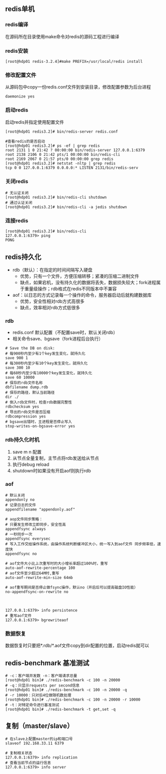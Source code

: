 
## redis单机

### redis编译
在源码所在目录使用make命令对redis的源码工程进行编译

### redis安装

```shell
[root@hdp01 redis-3.2.4]#make PREFIX=/usr/local/redis install
```

### 修改配置文件
从源码包中copy一份redis.conf文件到安装目录，修改配置参数为后台进程

```shell
daemonize yes
```

### 启动redis
启动redis并指定使用配置文件

```shell
[root@hdp01 redis3.2]# bin/redis-server redis.conf

#查看redis的是否启动
[root@hdp01 redis3.2]# ps -ef | grep redis
root 2131 1 0 21:42 ? 00:00:00 bin/redis-server 127.0.0.1:6379
root 2138 2106 0 21:42 pts/1 00:00:00 bin/redis-cli
root 2169 2067 0 21:57 pts/0 00:00:00 grep redis
[root@hdp01 redis3.2]# netstat -nltp | grep redis
tcp 0 0 127.0.0.1:6379 0.0.0.0:* LISTEN 2131/bin/redis-serv
```

### 关闭redis
```shell
# 无认证关闭
[root@hdp01 redis3.2]# bin/redis-cli shutdown
# 通过认证关闭
[root@hdp01 redis3.2]# bin/redis-cli -a jedis shutdown
```

### 连接redis
```shell
[root@hdp01 redis3.2]# bin/redis-cli
127.0.0.1:6379> ping
PONG
```

## redis持久化

* rdb（默认）：在指定的时间间隔写入硬盘
	* 优势，只有一个文件，方便压缩转移；紧凑的压缩二进制文件
	* 缺点，如果宕机，没有持久化的数据将丢失，数据损失较大；fork进程属于重量级操作；rdb格式在redis不同版本中不兼容
* aof：以日志的方式记录每一个操作的命令，服务器启动后就构建数据库
	* 优势，安全性相对rdb方式高很多
	* 缺点，效率相对rdb方式低很多

### rdb
* redis.conf 默认配置（不配置save时，默认关闭rdb）
* 相关命令save、bgsave（fork进程后台执行）

```shell
# Save the DB on disk:
# 每900秒内至少有1个key发生变化，就持久化
save 900 1
# 每300秒内至少有10个key发生变化，就持久化
save 300 10
# 每60秒内至少有10000个key发生变化，就持久化
save 60 10000
# 保存的rdb文件名称
dbfilename dump.rdb
# 保存的路径，默认当前路径
dir ./
# 倒入rdb文件时，检查rdb数据完整性
rdbchecksum yes
# 导出的rdb文件是否压缩
rdbcompression yes
# bgsave出错时，主进程是否停止写入
stop-writes-on-bgsave-error yes
```

### rdb持久化时机
1. save m n 配置
2. 从节点全量复制，主节点将rdb发送给从节点
3. 执行debug reload
4. shutdown时如果没有开启aof则执行rdb

### aof

```shell
# 默认关闭
appendonly no
# 记录日志的文件
appendfilename "appendonly.aof"

# aop文件同步策略：
# 只要发生修改立即同步，安全性高
appendfsync always
# 一秒同步一次
appendfsync everysec
# 写入工作交给操作系统，由操作系统判断缓冲区大小，统一写入到aof文件 同步频率低，速度快
appendfsync no

# aof文件大小比上次重写时的大小增长率超过100%时，重写
auto-aof-rewrite-percentage 100
# aof文件至少超过64M时,重写
auto-aof-rewrite-min-size 64mb

# aof重写期间是否停止做fsync操作，默认no（开启后可以提高磁盘IO性能）
no-appendfsync-on-rewrite no
```


​	
```shell
127.0.0.1:6379> info persistence
# 重写aof文件
127.0.0.1:6379> bgrewriteaof
```


### 数据恢复

数据恢复时只要把*.rdb/*.aof文件copy到dir配置的位置，启动redis就可以


## redis-benchmark 基准测试
```shell
# -c：客户端并发数 -n：客户端请求总量
[root@hdp01 bin]# ./redis-benchmark -c 100 -n 20000
# -q：只显示requests per second信息
[root@hdp01 bin]# ./redis-benchmark -c 100 -n 20000 -q
# -r 10000：只对后4位做随机数处理
[root@hdp01 bin]# ./redis-benchmark -c 100 -n 20000 -r 10000
# -t：对特定命令进行基准测试
[root@hdp01 bin]# ./redis-benchmark -t get,set -q
```

## 复制（master/slave）

```shell
# 在slave上配置master的ip和端口号
slaveof 192.168.33.11 6379
```


```shell
# 复制相关状态
127.0.0.1:6379> info replication
# 查看当前节点的运行信息
127.0.0.1:6379> info server
```
